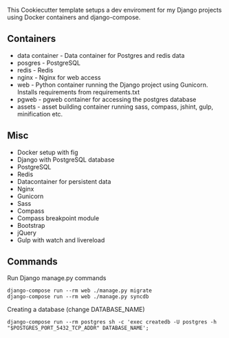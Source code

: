 This Cookiecutter template setups a dev enviroment for my Django projects using Docker containers and django-compose.

## Containers
- data container - Data container for Postgres and redis data
- posgres - PostgreSQL
- redis - Redis
- nginx - Nginx for web access
- web - Python container running the Django project using Gunicorn. Installs requirements from requirements.txt
- pgweb - pgweb container for accessing the postgres database
- assets - asset building container running sass, compass, jshint, gulp, minification etc.

## Misc
- Docker setup with fig
- Django with PostgreSQL database
- PostgreSQL
- Redis
- Datacontainer for persistent data
- Nginx
- Gunicorn
- Sass
- Compass
- Compass breakpoint module
- Bootstrap
- jQuery
- Gulp with watch and livereload

## Commands
Run Django manage.py commands

	django-compose run --rm web ./manage.py migrate
	django-compose run --rm web ./manage.py syncdb

Creating a database (change DATABASE_NAME)

	django-compose run --rm postgres sh -c 'exec createdb -U postgres -h "$POSTGRES_PORT_5432_TCP_ADDR" DATABASE_NAME';
